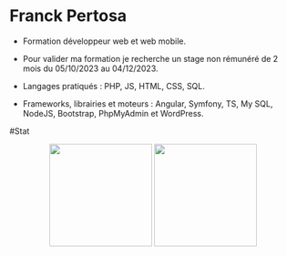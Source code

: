 # Franck Pertosa

 * Formation développeur web et web mobile. 

* Pour valider ma formation je recherche un stage non rémunéré de 2 mois du 05/10/2023 au 04/12/2023. 

* Langages pratiqués : PHP, JS, HTML, CSS, SQL.

* Frameworks, librairies et moteurs : Angular, Symfony, TS, My SQL, NodeJS, Bootstrap, PhpMyAdmin et WordPress.

#Stat

<div align="center">
  <img height="180em" src="https://github-readme-stats.vercel.app/api?username=Franak007&count_private=true&show_icons=true&theme=synthwave" />
  <img height="180em" src="https://github-readme-stats.vercel.app/api/top-langs/?username=Franak007&theme=synthwave&layout=compact&langs_count=6" />
</div>

<!--
**Franak007/Franak007** is a ✨ _special_ ✨ repository because its `README.md` (this file) appears on your GitHub profile.

Here are some ideas to get you started:

- 🔭 I’m currently working on ...
- 🌱 I’m currently learning ...
- 👯 I’m looking to collaborate on ...
- 🤔 I’m looking for help with ...
- 💬 Ask me about ...
- 📫 How to reach me: ...
- 😄 Pronouns: ...
- ⚡ Fun fact: ...
-->
